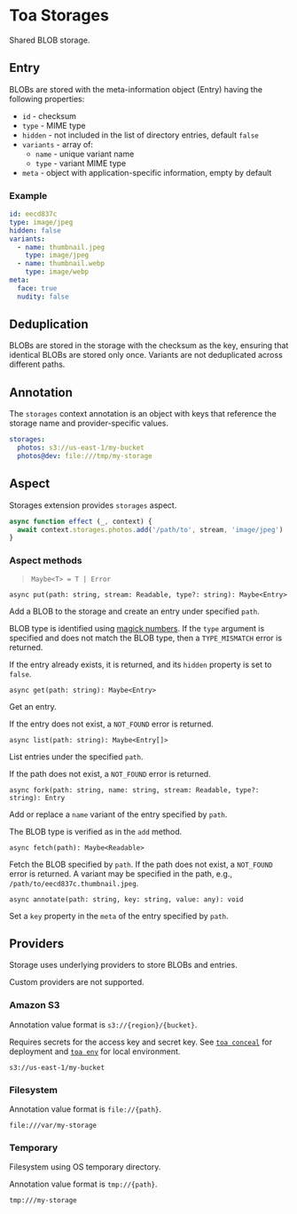 # Toa Storages

Shared BLOB storage.

## Entry

BLOBs are stored with the meta-information object (Entry) having the following properties:

- `id` - checksum
- `type` - MIME type
- `hidden` - not included in the list of directory entries, default `false`
- `variants` - array of:
  - `name` - unique variant name
  - `type` - variant MIME type
- `meta` - object with application-specific information, empty by default

### Example

```yaml
id: eecd837c
type: image/jpeg
hidden: false
variants:
  - name: thumbnail.jpeg
    type: image/jpeg
  - name: thumbnail.webp
    type: image/webp
meta:
  face: true
  nudity: false
```

## Deduplication

BLOBs are stored in the storage with the checksum as the key, ensuring that identical BLOBs are
stored only once.
Variants are not deduplicated across different paths.

## Annotation

The `storages` context annotation is an object with keys that reference the storage name and
provider-specific values.

```yaml
storages:
  photos: s3://us-east-1/my-bucket
  photos@dev: file:///tmp/my-storage
```

## Aspect

Storages extension provides `storages` aspect.

```javascript
async function effect (_, context) {
  await context.storages.photos.add('/path/to', stream, 'image/jpeg')
}
```

### Aspect methods

> `Maybe<T> = T | Error`

`async put(path: string, stream: Readable, type?: string): Maybe<Entry>`

Add a BLOB to the storage and create an entry under specified `path`.

BLOB type is identified
using [magick numbers](https://github.com/sindresorhus/file-type).
If the `type` argument is specified and does not match the BLOB type, then a `TYPE_MISMATCH` error
is returned.

If the entry already exists, it is returned, and its `hidden` property is set to `false`.

`async get(path: string): Maybe<Entry>`

Get an entry.

If the entry does not exist, a `NOT_FOUND` error is returned.

`async list(path: string): Maybe<Entry[]>`

List entries under the specified `path`.

If the path does not exist, a `NOT_FOUND` error is returned.

`async fork(path: string, name: string, stream: Readable, type?: string): Entry`

Add or replace a `name` variant of the entry specified by `path`.

The BLOB type is verified as in the `add` method.

`async fetch(path): Maybe<Readable>`

Fetch the BLOB specified by `path`. If the path does not exist, a `NOT_FOUND` error is returned.
A variant may be specified in the path, e.g., `/path/to/eecd837c.thumbnail.jpeg`.

`async annotate(path: string, key: string, value: any): void`

Set a `key` property in the `meta` of the entry specified by `path`.

## Providers

Storage uses underlying providers to store BLOBs and entries.

Custom providers are not supported.

### Amazon S3

Annotation value format is `s3://{region}/{bucket}`.

Requires secrets for the access key and secret key.
See [`toa conceal`](/runtime/cli/readme.md#conceal) for deployment
and [`toa env`](/runtime/cli/readme.md#env)
for local environment.

`s3://us-east-1/my-bucket`

### Filesystem

Annotation value format is `file://{path}`.

`file:///var/my-storage`

### Temporary

Filesystem using OS temporary directory.

Annotation value format is `tmp://{path}`.

`tmp:///my-storage`
